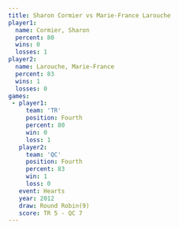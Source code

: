 ```yaml
---
title: Sharon Cormier vs Marie-France Larouche
player1:                      
  name: Cormier, Sharon       
  percent: 80                 
  wins: 0                     
  losses: 1                   
player2:                      
  name: Larouche, Marie-France
  percent: 83                 
  wins: 1                     
  losses: 0                   
games:
 - player1:          
     team: 'TR'      
     position: Fourth
     percent: 80     
     win: 0          
     loss: 1         
   player2:          
     team: 'QC'      
     position: Fourth
     percent: 83     
     win: 1          
     loss: 0         
   event: Hearts       
   year: 2012          
   draw: Round Robin(9)
   score: TR 5 - QC 7  
---
```

